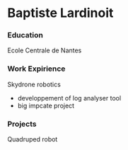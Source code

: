 # Baptiste Lardinoit

### Education 
Ecole Centrale de Nantes

### Work Expirience
Skydrone robotics
- developpement of log analyser tool
- big impcate project

### Projects
Quadruped robot
